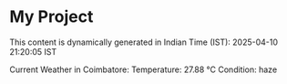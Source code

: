 # My Project

This content is dynamically generated in Indian Time (IST): 2025-04-10 21:20:05 IST


Current Weather in Coimbatore:
Temperature: 27.88 °C
Condition: haze
